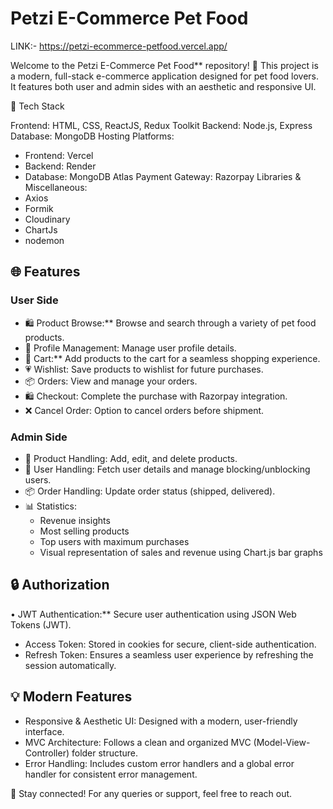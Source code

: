 # Petzi E-Commerce Pet Food
LINK:-  https://petzi-ecommerce-petfood.vercel.app/

Welcome to the Petzi E-Commerce Pet Food** repository! 🌟 This project is a modern, full-stack e-commerce application designed for pet food lovers. It features both user and admin sides with an aesthetic and responsive UI.

📏 Tech Stack

Frontend: HTML, CSS, ReactJS, Redux Toolkit
Backend: Node.js, Express
Database: MongoDB
Hosting Platforms:
  - Frontend: Vercel
  - Backend: Render
  - Database: MongoDB Atlas
Payment Gateway: Razorpay
Libraries & Miscellaneous:
  - Axios
  - Formik
  - Cloudinary
  - ChartJs
  - nodemon



## 🌐 Features

### User Side
  - ⁠🛍️ Product Browse:** Browse and search through a variety of pet food products.
  - ⁠👤 Profile Management: Manage user profile details.
  - ⁠🛒 Cart:** Add products to the cart for a seamless shopping experience.
  - ⁠💗 Wishlist: Save products to wishlist for future purchases.
  - ⁠📦 Orders: View and manage your orders.
  - ⁠🛍️ Checkout: Complete the purchase with Razorpay integration.
  - ⁠❌ Cancel Order: Option to cancel orders before shipment.

### Admin Side
  - ⁠🔄 Product Handling: Add, edit, and delete products.
  - ⁠🔧 User Handling: Fetch user details and manage blocking/unblocking users.
  - ⁠📦 Order Handling: Update order status (shipped, delivered).
  - ⁠📊 Statistics:
       - Revenue insights
       - Most selling products
       - Top users with maximum purchases
       - Visual representation of sales and revenue using Chart.js bar graphs

## 🔒 Authorization

•⁠  ⁠JWT Authentication:** Secure user authentication using JSON Web Tokens (JWT).
  - Access Token: Stored in cookies for secure, client-side authentication.
  - Refresh Token: Ensures a seamless user experience by refreshing the session automatically.

## 💡 Modern Features

 - ⁠Responsive & Aesthetic UI: Designed with a modern, user-friendly interface.
 -  ⁠MVC Architecture: Follows a clean and organized MVC (Model-View-Controller) folder structure.
 -  ⁠Error Handling: Includes custom error handlers and a global error handler for consistent error management.

📱 Stay connected! For any queries or support, feel free to reach out.
